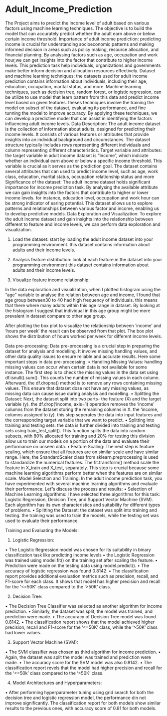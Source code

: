 # Adult_Income_Prediction
The Project aims to predict the income level of adult based on various factors using machine learning techniques. The objective is to build the model that can accurately predict whether the adult earn above or below certain income threshold. Importance of adult income prediction: predicting income is crucial for understanding socioeconomic patterns and making informed decision in areas such as policy making, resource allocation, and financial planning. By analysing factors such as age, occupation and work hour,we can get insights into the factor that contribute to higher income levels. This prediction task help individuals, organizations and governments make better inform decision and allocation resources effectively.
Dataset and machine learning techniques: the datasets used for adult income prediction contains information about individuals, including their age, education, occupation, marital status, and more. Machine learning techniques, such as decision tree, random forest, or logistic regression, can be utilize to use model that learn pattern from this data and predict income level based on given features. theses techniques involve the training the model on subset of the dataset, evaluating its performance, and fine tunning the model to improve accuracy. By applying these techniques, we can develop a predictive model that can assist in identifying the factors influencing adult income levels.
Data Description:
The adult income dataset is the collection of information about adults, designed for predicting their income levels. It consists of various features or attributes that provide insights into an individual background and circumstances. The dataset structure typically includes rows representing different individuals and column representing different characteristics. 
Target variable and attributes: the target variable in adult income dataset is “income”, which indicate whether an individual earn above or below a specific income threshold. This variable is crucial as it serves as the prediction goal. The dataset contains several attributes that can used to predict income level, such as age, work class, education, marital status, occupation relationship status and more
Significance of the dataset: 
The adult income dataset holds significant importance for income prediction task. By analysing the available attribute we can gain insights into the factors that contribute to higher or lower income levels. for instance, education level, occupation and work hour can be strong indicator of earing potential. This dataset allows us to explore patterns and relationships between various factor and income, enabling us to develop predictive models.
Data Exploration and Visualization:
To explore the adult income dataset and gain insights into the relationship between different to feature and income levels, we can perform data exploration and visualization.
1.	Load the dataset: start by loading the adult income dataset into your programming environment. this dataset contains information about adults and their income levels.
2.	Analysis feature distribution: look at each feature in the dataset into your programming environment this dataset contains information about adults and their income levels.

3.	Visualize feature income relationship: 

In the data exploration and visualization, when I plotted histogram using the “age” variable to analyse the relation between age and income, I found that age group between30 to 40 had high frequency of individuals. this means that there where many adults within this age range in dataset. By looking at the histogram I suggest that individual in this age group might be more prevalent in dataset compare to other age group.





 


After plotting the box plot to visualize the relationship between ‘income’ and ‘hours per week’ the result can be observed from that plot. The box plot shows the distribution of hours worked per week for different income levels.
 
Data pre-processing:
Data pre-processing is a crucial step in preparing the dataset for analysis and modelling. It involve missing handling values, and other data quality issues to ensure reliable and accurate results. Here some important steps in data pre-processing:
•	Handling Missing Values:  handling missing values can occur when certain data is not available for some instance. The first step is to check the missing values in the data set using df.isnull().sum(). This counts the number of missing values in each column. Afterward, the df.dropna() method is to remove any rows containing missing values. This ensure that dataset dose not have any missing values, as missing data can cause issue during analysis and modelling.
•	Splitting the Dataset: Next, the dataset split into two parts- the feature (X) and the target variable (y). the df.drop(‘income, axis=1) operation removes the ‘income’ columns from the dataset storing the remaining columns in X. the ‘income, columns assigned to (y). this step seperates the data into input features and the corresponding target variable that we want to predict.
•	Splitting into training and testing sets: the data is further divided into training and testing sets using train_test_split(). This function splits the data into random subsets, with 80% allocated for training and 20% for testing this division allow us to train our models on a portion of the data and evaluate their performance on unseen data.
•	Feature Scaling: The next step is feature scaling, which ensure that all features are on similar scale and have similar range. Here, the SnandardScaler class from sklearn.preprocessing is used to standardize the numerical features. The fit.transform() method scale the feature in X_train and X_test, separately. This step is crucial because some machine learning algorithms perform better when the features are on similar scale. 
Model Selection and Training:
In the adult income prediction task, you have experimented with several machine learning algorithms and evaluate their performance. Let”s discuss the process and results:
•	Selection of Machine Learning algorithms: I have selected three algorithms for this task: Logistic Regression, Decision Tree, and Support Vector Machine (SVM). Each algorithm has its own characteristics and suitability for different types of problems.
•	Splitting the Dataset: the dataset was split into training and testing. the training was used to train the models, while the testing set was used to evaluate their performance.

Training and Evaluating the Models:
1.	Logistic Regression:
 
•	The Logistic Regression model was chosen for its suitability in binary classification task like predicting income levels
•	the Logistic Regression was trained using model.fit() on the training set after scaling the feature.
•	Prediction were made on the testing data using model.predict().
•	The accuracy of logistic regression was found 0.8142.
•	The classification report provides additional evaluation metrics such as precision, recall, and F1-score for each class. It shows that model  has higher precision and recall for the ‘<=50K’ class compared to the ‘>50K’ class.

2.	Decision Tree:

•	The Decision Tree Classifier was selected as another algorithm for income prediction.
•	Similarly, the dataset was split, the model was trained, and prediction were made.
•	The accuracy of Decision Tree model was found 0.8142.
•	The classification report shows that the model achieved higher precision, recall and F1-score for the ‘<=50K’ class, while the ‘>50K’ class had lower values.


3.	Support Vector Machine (SVM):

•	The SVM classifier was chosen as third algorithm for income prediction.
•	Again, the dataset was split the model was trained and prediction were made.
•	The accuracy score for the SVM model was also 0.8142.
•	The classification report revels that the model had higher precision and recall for the ‘<=50k’ class compared to the ‘>50K’ class. 

4.	Model Architectures and Hyperparameters:

•	After performing hyperparameter tuning using grid search for both the decision tree and logistic regression model, the performance din not improve significantly. The classification report for both models show similar results to the previous ones, with accuracy score of 0.81 for both models.



